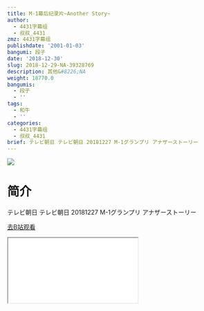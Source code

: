 ```yaml
---
title: M-1幕后纪录片~Another Story~
author:
  - 4431字幕组
  - 叔叔_4431
zmz: 4431字幕组
publishdate: '2001-01-03'
bangumi: 段子
date: '2018-12-30'
slug: 2018-12-29-NA-39328769
description: 其他&#8226;NA
weight: 18770.0
bangumis:
  - 段子
  - ''
tags:
  - 和牛
  - ''
categories:
  - 4431字幕组
  - 叔叔_4431
brief: テレビ朝日 テレビ朝日 20181227 M-1グランプリ アナザーストーリー
---
```

![](https://i.imgur.com/M0is7bn.jpg)
# 简介  
テレビ朝日
テレビ朝日 20181227 M-1グランプリ アナザーストーリー  

[去B站观看](https://www.bilibili.com/video/av39328769/)
<div class ="resp-container"><iframe class="testiframe" src="//player.bilibili.com/player.html?aid=39328769"", scrolling="no", allowfullscreen="true" > </iframe></div> 
